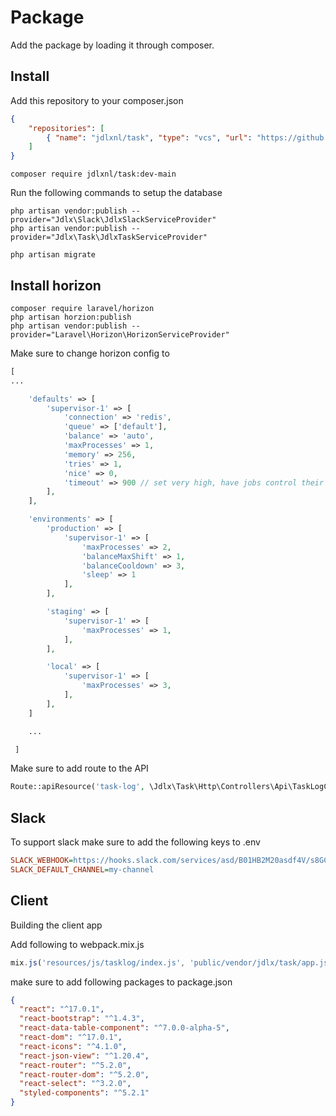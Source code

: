 # Package

Add the package by loading it through composer.

## Install

Add this repository to your composer.json
```json
{
    "repositories": [
        { "name": "jdlxnl/task", "type": "vcs", "url": "https://github.com/jdlxnl/task" }
    ]
}
```

```shell
composer require jdlxnl/task:dev-main
```

Run the following commands to setup the database
```shell
php artisan vendor:publish --provider="Jdlx\Slack\JdlxSlackServiceProvider"
php artisan vendor:publish --provider="Jdlx\Task\JdlxTaskServiceProvider"

php artisan migrate
```

## Install horizon

```shell
composer require laravel/horizon
php artisan horzion:publish
php artisan vendor:publish --provider="Laravel\Horizon\HorizonServiceProvider"
```
Make sure to change horizon config to

```php
[
...

    'defaults' => [
        'supervisor-1' => [
            'connection' => 'redis',
            'queue' => ['default'],
            'balance' => 'auto',
            'maxProcesses' => 1,
            'memory' => 256,
            'tries' => 1,
            'nice' => 0,
            'timeout' => 900 // set very high, have jobs control their own timeout
        ],
    ],

    'environments' => [
        'production' => [
            'supervisor-1' => [
                'maxProcesses' => 2,
                'balanceMaxShift' => 1,
                'balanceCooldown' => 3,
                'sleep' => 1
            ],
        ],

        'staging' => [
            'supervisor-1' => [
                'maxProcesses' => 1,
            ],
        ],

        'local' => [
            'supervisor-1' => [
                'maxProcesses' => 3,
            ],
        ],
    ]

    ...

 ]

```
Make sure to add route to the API

```php
Route::apiResource('task-log', \Jdlx\Task\Http\Controllers\Api\TaskLogController::class);
```

## Slack
To support slack make sure to add the following keys to .env
```ini
SLACK_WEBHOOK=https://hooks.slack.com/services/asd/B01HB2M20asdf4V/s8GCasfsaDJesxH3ZyZuHUx
SLACK_DEFAULT_CHANNEL=my-channel
```


## Client
Building the client app

Add following to webpack.mix.js
```js
mix.js('resources/js/tasklog/index.js', 'public/vendor/jdlx/task/app.js').react();
```

make sure to add following packages to package.json
```json
{
  "react": "^17.0.1",
  "react-bootstrap": "^1.4.3",
  "react-data-table-component": "^7.0.0-alpha-5",
  "react-dom": "^17.0.1",
  "react-icons": "^4.1.0",
  "react-json-view": "^1.20.4",
  "react-router": "^5.2.0",
  "react-router-dom": "^5.2.0",
  "react-select": "^3.2.0",
  "styled-components": "^5.2.1"
}
```
